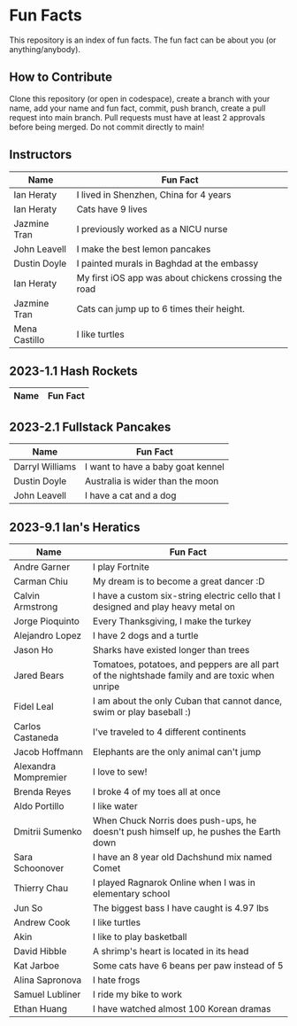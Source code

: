 # Fun Facts
This repository is an index of fun facts. The fun fact can be about you (or anything/anybody).

## How to Contribute
Clone this repository (or open in codespace), create a branch with your name, add your name and fun fact, commit, push branch, create a pull request into main branch. Pull requests must have at least 2 approvals before being merged. Do not commit directly to main!

## Instructors


| Name                 | Fun Fact |
| -------------------- | --- |
| Ian Heraty           | I lived in Shenzhen, China for 4 years |
| Ian Heraty           | Cats have 9 lives |
| Jazmine Tran         | I previously worked as a NICU nurse |
| John Leavell         | I make the best lemon pancakes |
| Dustin Doyle         | I painted murals in Baghdad at the embassy |
| Ian Heraty           | My first iOS app was about chickens crossing the road |
| Jazmine Tran         | Cats can jump up to 6 times their height. |
| Mena Castillo        | I like turtles |



## 2023-1.1 Hash Rockets

| Name                 | Fun Fact |
| -------------------- | --- |

## 2023-2.1 Fullstack Pancakes

| Name                 | Fun Fact |
| -------------------- | --- |
| Darryl Williams      | I want to have a baby goat kennel |
| Dustin Doyle         | Australia is wider than the moon |
| John Leavell         | I have a cat and a dog |


## 2023-9.1 Ian's Heratics

| Name                 | Fun Fact |
| -------------------- | --- |
| Andre Garner         | I play Fortnite |
| Carman Chiu          | My dream is to become a great dancer :D |
| Calvin Armstrong     | I have a custom six-string electric cello that I designed and play heavy metal on |
| Jorge Pioquinto      | Every Thanksgiving, I make the turkey |
| Alejandro Lopez      | I have 2 dogs and a turtle |
| Jason Ho             | Sharks have existed longer than trees |
| Jared Bears          | Tomatoes, potatoes, and peppers are all part of the nightshade family and are toxic when unripe |
| Fidel Leal           | I am about the only Cuban that cannot dance, swim or play baseball :) |
| Carlos Castaneda     | I've traveled to 4 different continents |
| Jacob Hoffmann       | Elephants are the only animal can't jump |
| Alexandra Mompremier | I love to sew! |
| Brenda Reyes         | I broke 4 of my toes all at once |
| Aldo Portillo        | I like water |
| Dmitrii Sumenko      | When Chuck Norris does push-ups, he doesn't push himself up, he pushes the Earth down |
| Sara Schoonover      | I have an 8 year old Dachshund mix named Comet |
| Thierry Chau         | I played Ragnarok Online when I was in elementary school |
| Jun So               | The biggest bass I have caught is 4.97 lbs |
| Andrew Cook          | I like turtles |
| Akin                 | I like to play basketball |
| David Hibble         | A shrimp's heart is located in its head |
| Kat Jarboe           | Some cats have 6 beans per paw instead of 5 |
| Alina Sapronova      | I hate frogs |
| Samuel Lubliner      | I ride my bike to work |
| Ethan Huang          | I have watched almost 100 Korean dramas |


